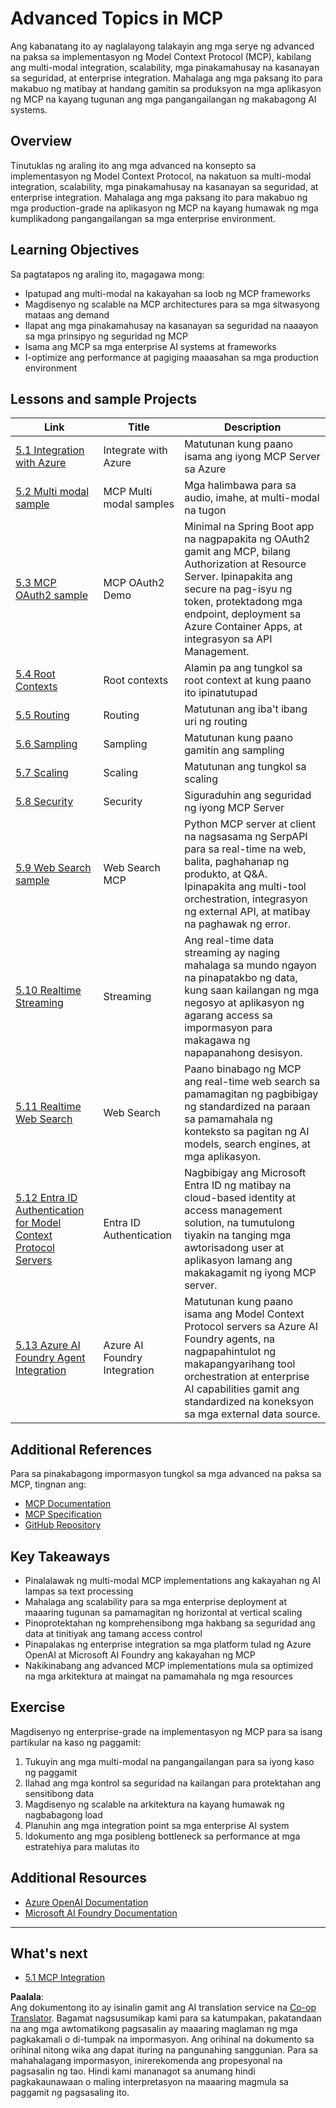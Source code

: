<!--
CO_OP_TRANSLATOR_METADATA:
{
  "original_hash": "748c61250d4a326206b72b28f6154615",
  "translation_date": "2025-07-13T23:46:48+00:00",
  "source_file": "05-AdvancedTopics/README.md",
  "language_code": "tl"
}
-->
# Advanced Topics in MCP 

Ang kabanatang ito ay naglalayong talakayin ang mga serye ng advanced na paksa sa implementasyon ng Model Context Protocol (MCP), kabilang ang multi-modal integration, scalability, mga pinakamahusay na kasanayan sa seguridad, at enterprise integration. Mahalaga ang mga paksang ito para makabuo ng matibay at handang gamitin sa produksyon na mga aplikasyon ng MCP na kayang tugunan ang mga pangangailangan ng makabagong AI systems.

## Overview

Tinutuklas ng araling ito ang mga advanced na konsepto sa implementasyon ng Model Context Protocol, na nakatuon sa multi-modal integration, scalability, mga pinakamahusay na kasanayan sa seguridad, at enterprise integration. Mahalaga ang mga paksang ito para makabuo ng mga production-grade na aplikasyon ng MCP na kayang humawak ng mga kumplikadong pangangailangan sa mga enterprise environment.

## Learning Objectives

Sa pagtatapos ng araling ito, magagawa mong:

- Ipatupad ang multi-modal na kakayahan sa loob ng MCP frameworks
- Magdisenyo ng scalable na MCP architectures para sa mga sitwasyong mataas ang demand
- Ilapat ang mga pinakamahusay na kasanayan sa seguridad na naaayon sa mga prinsipyo ng seguridad ng MCP
- Isama ang MCP sa mga enterprise AI systems at frameworks
- I-optimize ang performance at pagiging maaasahan sa mga production environment

## Lessons and sample Projects

| Link | Title | Description |
|------|-------|-------------|
| [5.1 Integration with Azure](./mcp-integration/README.md) | Integrate with Azure | Matutunan kung paano isama ang iyong MCP Server sa Azure |
| [5.2 Multi modal sample](./mcp-multi-modality/README.md) | MCP Multi modal samples  | Mga halimbawa para sa audio, imahe, at multi-modal na tugon |
| [5.3 MCP OAuth2 sample](../../../05-AdvancedTopics/mcp-oauth2-demo) | MCP OAuth2 Demo | Minimal na Spring Boot app na nagpapakita ng OAuth2 gamit ang MCP, bilang Authorization at Resource Server. Ipinapakita ang secure na pag-isyu ng token, protektadong mga endpoint, deployment sa Azure Container Apps, at integrasyon sa API Management. |
| [5.4 Root Contexts](./mcp-root-contexts/README.md) | Root contexts  | Alamin pa ang tungkol sa root context at kung paano ito ipinatutupad |
| [5.5 Routing](./mcp-routing/README.md) | Routing | Matutunan ang iba't ibang uri ng routing |
| [5.6 Sampling](./mcp-sampling/README.md) | Sampling | Matutunan kung paano gamitin ang sampling |
| [5.7 Scaling](./mcp-scaling/README.md) | Scaling  | Matutunan ang tungkol sa scaling |
| [5.8 Security](./mcp-security/README.md) | Security  | Siguraduhin ang seguridad ng iyong MCP Server |
| [5.9 Web Search sample](./web-search-mcp/README.md) | Web Search MCP | Python MCP server at client na nagsasama ng SerpAPI para sa real-time na web, balita, paghahanap ng produkto, at Q&A. Ipinapakita ang multi-tool orchestration, integrasyon ng external API, at matibay na paghawak ng error. |
| [5.10 Realtime Streaming](./mcp-realtimestreaming/README.md) | Streaming  | Ang real-time data streaming ay naging mahalaga sa mundo ngayon na pinapatakbo ng data, kung saan kailangan ng mga negosyo at aplikasyon ng agarang access sa impormasyon para makagawa ng napapanahong desisyon.|
| [5.11 Realtime Web Search](./mcp-realtimesearch/README.md) | Web Search | Paano binabago ng MCP ang real-time web search sa pamamagitan ng pagbibigay ng standardized na paraan sa pamamahala ng konteksto sa pagitan ng AI models, search engines, at mga aplikasyon.| 
| [5.12  Entra ID Authentication for Model Context Protocol Servers](./mcp-security-entra/README.md) | Entra ID Authentication | Nagbibigay ang Microsoft Entra ID ng matibay na cloud-based identity at access management solution, na tumutulong tiyakin na tanging mga awtorisadong user at aplikasyon lamang ang makakagamit ng iyong MCP server.|
| [5.13 Azure AI Foundry Agent Integration](./mcp-foundry-agent-integration/README.md) | Azure AI Foundry Integration | Matutunan kung paano isama ang Model Context Protocol servers sa Azure AI Foundry agents, na nagpapahintulot ng makapangyarihang tool orchestration at enterprise AI capabilities gamit ang standardized na koneksyon sa mga external data source.|

## Additional References

Para sa pinakabagong impormasyon tungkol sa mga advanced na paksa sa MCP, tingnan ang:
- [MCP Documentation](https://modelcontextprotocol.io/)
- [MCP Specification](https://spec.modelcontextprotocol.io/)
- [GitHub Repository](https://github.com/modelcontextprotocol)

## Key Takeaways

- Pinalalawak ng multi-modal MCP implementations ang kakayahan ng AI lampas sa text processing
- Mahalaga ang scalability para sa mga enterprise deployment at maaaring tugunan sa pamamagitan ng horizontal at vertical scaling
- Pinoprotektahan ng komprehensibong mga hakbang sa seguridad ang data at tinitiyak ang tamang access control
- Pinapalakas ng enterprise integration sa mga platform tulad ng Azure OpenAI at Microsoft AI Foundry ang kakayahan ng MCP
- Nakikinabang ang advanced MCP implementations mula sa optimized na mga arkitektura at maingat na pamamahala ng mga resources

## Exercise

Magdisenyo ng enterprise-grade na implementasyon ng MCP para sa isang partikular na kaso ng paggamit:

1. Tukuyin ang mga multi-modal na pangangailangan para sa iyong kaso ng paggamit
2. Ilahad ang mga kontrol sa seguridad na kailangan para protektahan ang sensitibong data
3. Magdisenyo ng scalable na arkitektura na kayang humawak ng nagbabagong load
4. Planuhin ang mga integration point sa mga enterprise AI system
5. Idokumento ang mga posibleng bottleneck sa performance at mga estratehiya para malutas ito

## Additional Resources

- [Azure OpenAI Documentation](https://learn.microsoft.com/en-us/azure/ai-services/openai/)
- [Microsoft AI Foundry Documentation](https://learn.microsoft.com/en-us/ai-services/)

---

## What's next

- [5.1 MCP Integration](./mcp-integration/README.md)

**Paalala**:  
Ang dokumentong ito ay isinalin gamit ang AI translation service na [Co-op Translator](https://github.com/Azure/co-op-translator). Bagamat nagsusumikap kami para sa katumpakan, pakatandaan na ang mga awtomatikong pagsasalin ay maaaring maglaman ng mga pagkakamali o di-tumpak na impormasyon. Ang orihinal na dokumento sa orihinal nitong wika ang dapat ituring na pangunahing sanggunian. Para sa mahahalagang impormasyon, inirerekomenda ang propesyonal na pagsasalin ng tao. Hindi kami mananagot sa anumang hindi pagkakaunawaan o maling interpretasyon na maaaring magmula sa paggamit ng pagsasaling ito.